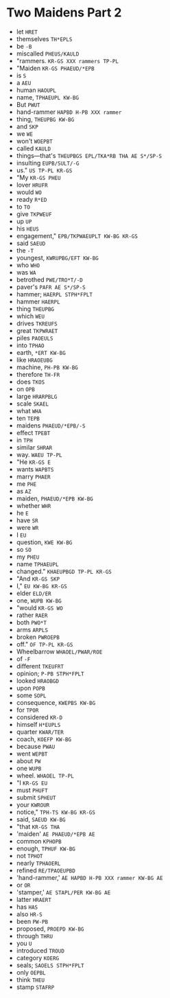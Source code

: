 # Two Maidens Part 2

* let `HRET`
* themselves `TH*EPLS`
* be `-B`
* miscalled `PHEUS/KAULD`
* "rammers. `KR-GS XXX rammers TP-PL`
* "Maiden `KR-GS PHAEUD/*EPB`
* is `S`
* a `AEU`
* human `HAOUPL`
* name, `TPHAEUPL KW-BG`
* But `PWUT`
* hand-rammer `HAPBD H-PB XXX rammer`
* thing, `THEUPBG KW-BG`
* and `SKP`
* we `WE`
* won't `WOEPBT`
* called `KAULD`
* things—that's `THEUPBGS EPL/TKA*RB THA AE S*/SP-S`
* insulting `EUPB/SULT/-G`
* us." `US TP-PL KR-GS`
* "My `KR-GS PHEU`
* lover `HRUFR`
* would `WO`
* ready `R*ED`
* to `TO`
* give `TKPWEUF`
* up `UP`
* his `HEUS`
* engagement," `EPB/TKPWAEUPLT KW-BG KR-GS`
* said `SAEUD`
* the `-T`
* youngest, `KWRUPBG/EFT KW-BG`
* who `WHO`
* was `WA`
* betrothed `PWE/TRO*T/-D`
* paver's `PAFR AE S*/SP-S`
* hammer; `HAERPL STPH*FPLT`
* hammer `HAERPL`
* thing `THEUPBG`
* which `WEU`
* drives `TKREUFS`
* great `TKPWRAET`
* piles `PAOEULS`
* into `TPHAO`
* earth, `*ERT KW-BG`
* like `HRAOEUBG`
* machine, `PH-PB KW-BG`
* therefore `TH-FR`
* does `TKOS`
* on `OPB`
* large `HRARPBLG`
* scale `SKAEL`
* what `WHA`
* ten `TEPB`
* maidens `PHAEUD/*EPB/-S`
* effect `TPEBT`
* in `TPH`
* similar `SHRAR`
* way. `WAEU TP-PL`
* "He `KR-GS E`
* wants `WAPBTS`
* marry `PHAER`
* me `PHE`
* as `AZ`
* maiden, `PHAEUD/*EPB KW-BG`
* whether `WHR`
* he `E`
* have `SR`
* were `WR`
* I `EU`
* question, `KWE KW-BG`
* so `SO`
* my `PHEU`
* name `TPHAEUPL`
* changed." `KHAEUPBGD TP-PL KR-GS`
* "And `KR-GS SKP`
* I," `EU KW-BG KR-GS`
* elder `ELD/ER`
* one, `WUPB KW-BG`
* "would `KR-GS WO`
* rather `RAER`
* both `PWO*T`
* arms `ARPLS`
* broken `PWROEPB`
* off." `OF TP-PL KR-GS`
* Wheelbarrow `WHAOEL/PWAR/ROE`
* of `-F`
* different `TKEUFRT`
* opinion; `P-PB STPH*FPLT`
* looked `HRAOBGD`
* upon `POPB`
* some `SOPL`
* consequence, `KWEPBS KW-BG`
* for `TPOR`
* considered `KR-D`
* himself `H*EUPLS`
* quarter `KWAR/TER`
* coach, `KOEFP KW-BG`
* because `PWAU`
* went `WEPBT`
* about `PW`
* one `WUPB`
* wheel. `WHAOEL TP-PL`
* "I `KR-GS EU`
* must `PHUFT`
* submit `SPHEUT`
* your `KWROUR`
* notice," `TPH-TS KW-BG KR-GS`
* said, `SAEUD KW-BG`
* "that `KR-GS THA`
* 'maiden' `AE PHAEUD/*EPB AE`
* common `KPHOPB`
* enough, `TPHUF KW-BG`
* not `TPHOT`
* nearly `TPHAOERL`
* refined `RE/TPAOEUPBD`
* 'hand-rammer,' `AE HAPBD H-PB XXX rammer KW-BG AE`
* or `OR`
* 'stamper,' `AE STAPL/PER KW-BG AE`
* latter `HRAERT`
* has `HAS`
* also `HR-S`
* been `PW-PB`
* proposed, `PROEPD KW-BG`
* through `THRU`
* you `U`
* introduced `TROUD`
* category `KOERG`
* seals; `SAOELS STPH*FPLT`
* only `OEPBL`
* think `THEU`
* stamp `STAFRP`
